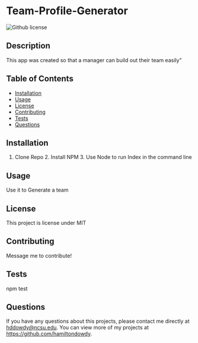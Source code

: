 # Team-Profile-Generator
  ![Github license](http://img.shields.io/badge/license-MIT-blue.svg)
  
  ## Description 
  This app was created so that a manager can build out their team easily"
  ## Table of Contents
  * [Installation](#installation)
  * [Usage](#usage)
  * [License](#license)
  * [Contributing](#contributing)
  * [Tests](#tests)
  * [Questions](#questions)
  
  ## Installation 
  1. Clone Repo 2. Install NPM 3. Use Node to run Index in the command line
  ## Usage 
  Use it to Generate a team
  ## License 
  This project is license under MIT
  ## Contributing 
  Message me to contribute!
  ## Tests
  npm test
  ## Questions
  If you have any questions about this projects, please contact me directly at hddowdy@ncsu.edu. You can view more of my projects at https://github.com/hamiltondowdy.
